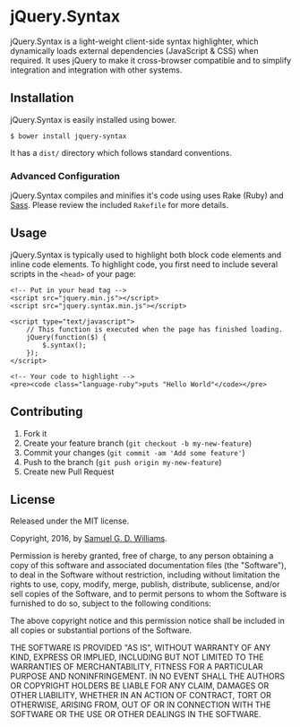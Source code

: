 # jQuery.Syntax

jQuery.Syntax is a light-weight client-side syntax highlighter, which dynamically loads external dependencies (JavaScript & CSS) when required. It uses jQuery to make it cross-browser compatible and to simplify integration and integration with other systems.

## Installation

jQuery.Syntax is easily installed using bower.

	$ bower install jquery-syntax

It has a `dist/` directory which follows standard conventions.

### Advanced Configuration

jQuery.Syntax compiles and minifies it's code using uses Rake (Ruby) and [Sass](http://sass-lang.com). Please review the included `Rakefile` for more details.

## Usage

jQuery.Syntax is typically used to highlight both block code elements and inline code elements. To highlight code, you first need to include several scripts in the `<head>` of your page:

	<!-- Put in your head tag -->
	<script src="jquery.min.js"></script>
	<script src="jquery.syntax.min.js"></script>
	
	<script type="text/javascript">
		// This function is executed when the page has finished loading.
		jQuery(function($) {
			$.syntax();
		});
	</script>
	
	<!-- Your code to highlight -->
	<pre><code class="language-ruby">puts "Hello World"</code></pre>

## Contributing

1. Fork it
2. Create your feature branch (`git checkout -b my-new-feature`)
3. Commit your changes (`git commit -am 'Add some feature'`)
4. Push to the branch (`git push origin my-new-feature`)
5. Create new Pull Request

## License

Released under the MIT license.

Copyright, 2016, by [Samuel G. D. Williams](http://www.codeotaku.com/samuel-williams).

Permission is hereby granted, free of charge, to any person obtaining a copy
of this software and associated documentation files (the "Software"), to deal
in the Software without restriction, including without limitation the rights
to use, copy, modify, merge, publish, distribute, sublicense, and/or sell
copies of the Software, and to permit persons to whom the Software is
furnished to do so, subject to the following conditions:

The above copyright notice and this permission notice shall be included in
all copies or substantial portions of the Software.

THE SOFTWARE IS PROVIDED "AS IS", WITHOUT WARRANTY OF ANY KIND, EXPRESS OR
IMPLIED, INCLUDING BUT NOT LIMITED TO THE WARRANTIES OF MERCHANTABILITY,
FITNESS FOR A PARTICULAR PURPOSE AND NONINFRINGEMENT. IN NO EVENT SHALL THE
AUTHORS OR COPYRIGHT HOLDERS BE LIABLE FOR ANY CLAIM, DAMAGES OR OTHER
LIABILITY, WHETHER IN AN ACTION OF CONTRACT, TORT OR OTHERWISE, ARISING FROM,
OUT OF OR IN CONNECTION WITH THE SOFTWARE OR THE USE OR OTHER DEALINGS IN
THE SOFTWARE.
